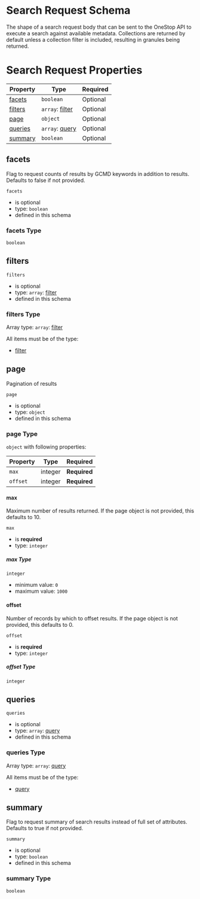 
# Search Request Schema

The shape of a search request body that can be sent to the OneStop API to execute a search against available metadata. Collections are returned by default unless a collection filter is included, resulting in granules being returned.

# Search Request Properties

| Property | Type | Required |
|----------|------|----------|
| [facets](#facets) | `boolean` | Optional |
| [filters](#filters) | `array`: [filter](components/filter.md) | Optional |
| [page](#page) | `object` | Optional |
| [queries](#queries) | `array`: [query](components/query.md) | Optional |
| [summary](#summary) | `boolean` | Optional |

## facets

Flag to request counts of results by GCMD keywords in addition to results. Defaults to false if not provided.

`facets`

* is optional
* type: `boolean`
* defined in this schema

### facets Type


`boolean`





## filters


`filters`

* is optional
* type: `array`: [filter](components/filter.md)
* defined in this schema

### filters Type


Array type: `array`: [filter](components/filter.md)

All items must be of the type:

* [filter](components/filter.md)








## page

Pagination of results

`page`

* is optional
* type: `object`
* defined in this schema

### page Type


`object` with following properties:


| Property | Type | Required |
|----------|------|----------|
| `max`| integer | **Required** |
| `offset`| integer | **Required** |



#### max

Maximum number of results returned. If the page object is not provided, this defaults to 10.

`max`

* is **required**
* type: `integer`

##### max Type


`integer`

* minimum value: `0`
* maximum value: `1000`







#### offset

Number of records by which to offset results. If the page object is not provided, this defaults to 0.

`offset`

* is **required**
* type: `integer`

##### offset Type


`integer`












## queries


`queries`

* is optional
* type: `array`: [query](components/query.md)
* defined in this schema

### queries Type


Array type: `array`: [query](components/query.md)

All items must be of the type:

* [query](components/query.md)








## summary

Flag to request summary of search results instead of full set of attributes. Defaults to true if not provided.

`summary`

* is optional
* type: `boolean`
* defined in this schema

### summary Type


`boolean`




